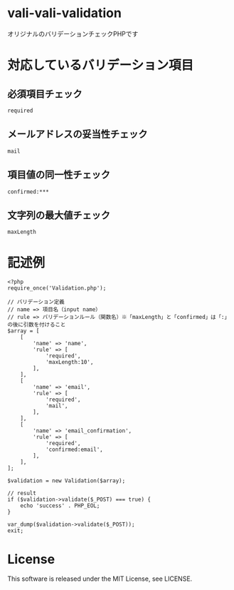 # vali-vali-validation
オリジナルのバリデーションチェックPHPです

# 対応しているバリデーション項目

## 必須項目チェック

`required`

## メールアドレスの妥当性チェック

`mail`

## 項目値の同一性チェック

`confirmed:***`

## 文字列の最大値チェック

`maxLength`

# 記述例

```post.php
<?php
require_once('Validation.php');

// バリデーション定義
// name => 項目名（input name）
// rule => バリデーションルール（関数名）※「maxLength」と「confirmed」は「:」の後に引数を付けること
$array = [
    [
        'name' => 'name',
        'rule' => [
            'required',
            'maxLength:10',
        ],
    ],
    [
        'name' => 'email',
        'rule' => [
            'required',
            'mail',
        ],
    ],
    [
        'name' => 'email_confirmation',
        'rule' => [
            'required',
            'confirmed:email',
        ],
    ],
];

$validation = new Validation($array);

// result
if ($validation->validate($_POST) === true) {
    echo 'success' . PHP_EOL;
}

var_dump($validation->validate($_POST));
exit;
```

# License

This software is released under the MIT License, see LICENSE.
